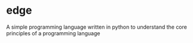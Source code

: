 # edge
A simple programming language written in python to understand the core principles of a programming language

